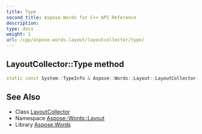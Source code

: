 ```yaml
---
title: Type
second_title: Aspose.Words for C++ API Reference
description: 
type: docs
weight: 1
url: /cpp/aspose.words.layout/layoutcollector/type/
---
```

## LayoutCollector::Type method




```cpp
static const System::TypeInfo & Aspose::Words::Layout::LayoutCollector::Type()
```

## See Also

* Class [LayoutCollector](../)
* Namespace [Aspose::Words::Layout](../../)
* Library [Aspose.Words](../../../)

